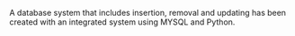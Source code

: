 A database system that includes insertion, removal and updating has been created with an integrated system using MYSQL and Python.
